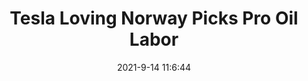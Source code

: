 ---
"title": "Tesla Loving Norway Picks Pro Oil Labor"
"date": "2021-9-14 11:6:44"
"feed_name": "RIGZONE"
"feed_website": "http://www.rigzone.com/"
"feed_rss": "http://www.rigzone.com/news/rss/rigzone_latest.aspx"
"link": "https://www.rigzone.com/news/wire/tesla_loving_norway_picks_pro_oil_labor-14-sep-2021-166427-article/?rss=true"
"file": "_posts/2021-1-1-df011b0361d5c5d5715638d5db6bba3a7c5186a5.md"
"accident": "0"
"drilling": "0"
---